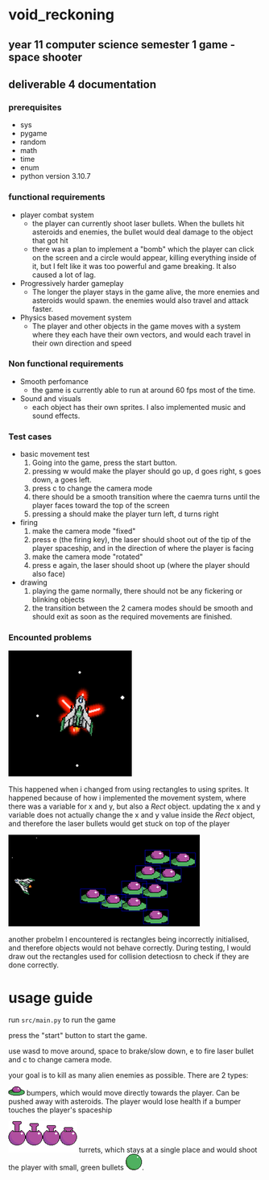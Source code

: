 # void_reckoning
## year 11 computer science semester 1 game - space shooter

## deliverable 4 documentation
### prerequisites
- sys
- pygame
- random
- math
- time
- enum
- python version 3.10.7
### functional requirements
- player combat system
    - the player can currently shoot laser bullets. When the bullets hit asteroids and enemies, the bullet would deal damage to the object that got hit
    - there was a plan to implement a "bomb" which the player can click on the screen and a circle would appear, killing everything inside of it, but I felt like it was too powerful and game breaking. It also caused a lot of lag.
- Progressively harder gameplay
    - The longer the player stays in the game alive, the more enemies and asteroids would spawn. the enemies would also travel and attack faster.
- Physics based movement system
    - The player and other objects in the game moves with a system where they each have their own vectors, and would each travel in their own direction and speed

### Non functional requirements
- Smooth perfomance
    - the game is currently able to run at around 60 fps most of the time.
- Sound and visuals
    - each object has their own sprites. I also implemented music and sound effects.

### Test cases
- basic movement test
    1. Going into the game, press the start button.
    2. pressing w would make the player should go up, d goes right, s goes down, a goes left.
    3. press c to change the camera mode
    4. there should be a smooth transition where the caemra turns until the player faces toward the top of the screen
    5. pressing a should make the player turn left, d turns right
- firing
    1. make the camera mode "fixed"
    2. press e (the firing key), the laser should shoot out of the tip of the player spaceship, and in the direction of where the player is facing
    3. make the camera mode "rotated"
    4. press e again, the laser should shoot up (where the player should also face)
- drawing
    1. playing the game normally, there should not be any fickering or blinking objects
    2. the transition between the 2 camera modes should be smooth and should exit as soon as the required movements are finished.










### Encounted problems
![image of laser stuck ot the player](docs\debugging\problems_encountered\laser_stuck.png)

This happened when i changed from using rectangles to using sprites.
It happened because of how i implemented the movement system, where there was a variable for x and y, but also a *Rect* object. updating the x and y variable does not actually change the x and y value inside the *Rect* object, and therefore the laser bullets would get stuck on top of the player

![hit box test](docs\debugging\problems_encountered\hitbox_test.png)

another probelm I encountered is rectangles being incorrectly initialised, and therefore objects would not behave correctly. During testing, I would draw out the rectangles used for collision detectiosn to check if they are done correctly.

# usage guide
run ```src/main.py``` to run the game

press the "start" button to start the game.

use wasd to move around, space to brake/slow down, e to fire laser bullet and c to change camera mode.

your goal is to kill as many alien enemies as possible. There are 2 types:

![bumper](assets\images\bumper.png) bumpers, which would move directly towards the player. Can be pushed away with asteroids. The player would lose health if a bumper touches the player's spaceship

![turret](assets\images\turret.png) turrets, which stays at a single place and would shoot the player with small, green bullets ![turret bullets](assets\images\turret_bullet.png).
